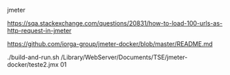 jmeter


https://sqa.stackexchange.com/questions/20831/how-to-load-100-urls-as-http-request-in-jmeter



https://github.com/iorga-group/jmeter-docker/blob/master/README.md


./build-and-run.sh /Library/WebServer/Documents/TSE/jmeter-docker/teste2.jmx 01


